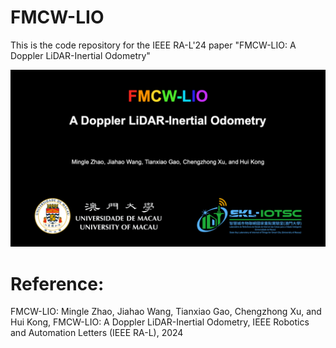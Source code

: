 # FMCW-LIO
This is the code repository for the IEEE RA-L'24 paper "FMCW-LIO: A Doppler LiDAR-Inertial Odometry"


[![FMCW-LIO: A Doppler LiDAR-Inertial Odometry](FMCW-LIO_cover.png)](https://youtu.be/2yuZYw91AP8 "FMCW-LIO: A Doppler LiDAR-Inertial Odometry")



# Reference:
FMCW-LIO: Mingle Zhao, Jiahao Wang, Tianxiao Gao, Chengzhong Xu, and Hui Kong, FMCW-LIO: A Doppler LiDAR-Inertial Odometry, IEEE Robotics and Automation Letters (IEEE RA-L), 2024
